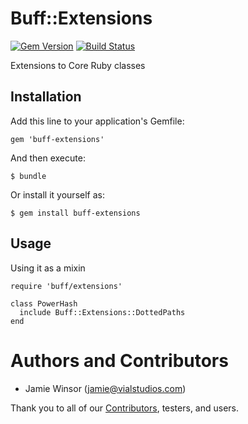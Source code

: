 # Buff::Extensions
[![Gem Version](https://badge.fury.io/rb/buff-extensions.svg)](http://badge.fury.io/rb/buff-extensions)
[![Build Status](https://travis-ci.org/berkshelf/buff-extensions.svg?branch=master)](https://travis-ci.org/berkshelf/buff-extensions)

Extensions to Core Ruby classes

## Installation

Add this line to your application's Gemfile:

    gem 'buff-extensions'

And then execute:

    $ bundle

Or install it yourself as:

    $ gem install buff-extensions

## Usage

Using it as a mixin

    require 'buff/extensions'

    class PowerHash
      include Buff::Extensions::DottedPaths
    end

# Authors and Contributors

* Jamie Winsor (<jamie@vialstudios.com>)

Thank you to all of our [Contributors](https://github.com/RiotGames/buff-extensions/graphs/contributors), testers, and users.
